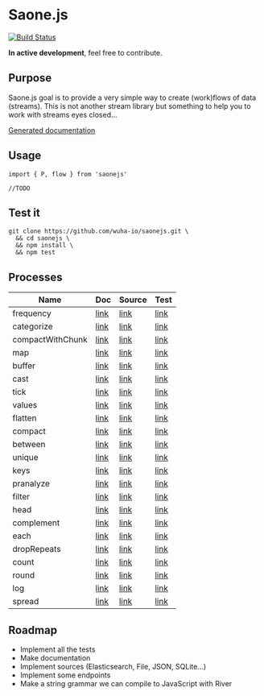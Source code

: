 
# Saone.js

[![Build Status](https://travis-ci.org/wuha-io/saonejs.svg?branch=master)](https://travis-ci.org/wuha-io/saonejs)

**In active development**, feel free to contribute.

## Purpose

Saone.js goal is to provide a very simple way to create (work)flows of data (streams).
This is not another stream library but something to help you to work with streams eyes closed...

[Generated documentation](https://github.com/wuha-io/saonejs/blob/master/docs/)

## Usage

    import { P, flow } from 'saonejs'

    //TODO

## Test it

    git clone https://github.com/wuha-io/saonejs.git \
      && cd saonejs \
      && npm install \
      && npm test

## Processes

Name | Doc | Source | Test
-----|-----|--------|-----
frequency | [link](https://github.com/wuha-io/saonejs/blob/master/docs/processes/frequency.md) | [link](https://github.com/wuha-io/saonejs/blob/master/src/processes/frequency.js) | [link](https://github.com/wuha-io/saonejs/blob/master/test/processes/frequency.js)
categorize | [link](https://github.com/wuha-io/saonejs/blob/master/docs/processes/categorize.md) | [link](https://github.com/wuha-io/saonejs/blob/master/src/processes/categorize.js) | [link](https://github.com/wuha-io/saonejs/blob/master/test/processes/categorize.js)
compactWithChunk | [link](https://github.com/wuha-io/saonejs/blob/master/docs/processes/compactWithChunk.md) | [link](https://github.com/wuha-io/saonejs/blob/master/src/processes/compactWithChunk.js) | [link](https://github.com/wuha-io/saonejs/blob/master/test/processes/compactWithChunk.js)
map | [link](https://github.com/wuha-io/saonejs/blob/master/docs/processes/map.md) | [link](https://github.com/wuha-io/saonejs/blob/master/src/processes/map.js) | [link](https://github.com/wuha-io/saonejs/blob/master/test/processes/map.js)
buffer | [link](https://github.com/wuha-io/saonejs/blob/master/docs/processes/buffer.md) | [link](https://github.com/wuha-io/saonejs/blob/master/src/processes/buffer.js) | [link](https://github.com/wuha-io/saonejs/blob/master/test/processes/buffer.js)
cast | [link](https://github.com/wuha-io/saonejs/blob/master/docs/processes/cast.md) | [link](https://github.com/wuha-io/saonejs/blob/master/src/processes/cast.js) | [link](https://github.com/wuha-io/saonejs/blob/master/test/processes/cast.js)
tick | [link](https://github.com/wuha-io/saonejs/blob/master/docs/processes/tick.md) | [link](https://github.com/wuha-io/saonejs/blob/master/src/processes/tick.js) | [link](https://github.com/wuha-io/saonejs/blob/master/test/processes/tick.js)
values | [link](https://github.com/wuha-io/saonejs/blob/master/docs/processes/values.md) | [link](https://github.com/wuha-io/saonejs/blob/master/src/processes/values.js) | [link](https://github.com/wuha-io/saonejs/blob/master/test/processes/values.js)
flatten | [link](https://github.com/wuha-io/saonejs/blob/master/docs/processes/flatten.md) | [link](https://github.com/wuha-io/saonejs/blob/master/src/processes/flatten.js) | [link](https://github.com/wuha-io/saonejs/blob/master/test/processes/flatten.js)
compact | [link](https://github.com/wuha-io/saonejs/blob/master/docs/processes/compact.md) | [link](https://github.com/wuha-io/saonejs/blob/master/src/processes/compact.js) | [link](https://github.com/wuha-io/saonejs/blob/master/test/processes/compact.js)
between | [link](https://github.com/wuha-io/saonejs/blob/master/docs/processes/between.md) | [link](https://github.com/wuha-io/saonejs/blob/master/src/processes/between.js) | [link](https://github.com/wuha-io/saonejs/blob/master/test/processes/between.js)
unique | [link](https://github.com/wuha-io/saonejs/blob/master/docs/processes/unique.md) | [link](https://github.com/wuha-io/saonejs/blob/master/src/processes/unique.js) | [link](https://github.com/wuha-io/saonejs/blob/master/test/processes/unique.js)
keys | [link](https://github.com/wuha-io/saonejs/blob/master/docs/processes/keys.md) | [link](https://github.com/wuha-io/saonejs/blob/master/src/processes/keys.js) | [link](https://github.com/wuha-io/saonejs/blob/master/test/processes/keys.js)
pranalyze | [link](https://github.com/wuha-io/saonejs/blob/master/docs/processes/pranalyze.md) | [link](https://github.com/wuha-io/saonejs/blob/master/src/processes/pranalyze.js) | [link](https://github.com/wuha-io/saonejs/blob/master/test/processes/pranalyze.js)
filter | [link](https://github.com/wuha-io/saonejs/blob/master/docs/processes/filter.md) | [link](https://github.com/wuha-io/saonejs/blob/master/src/processes/filter.js) | [link](https://github.com/wuha-io/saonejs/blob/master/test/processes/filter.js)
head | [link](https://github.com/wuha-io/saonejs/blob/master/docs/processes/head.md) | [link](https://github.com/wuha-io/saonejs/blob/master/src/processes/head.js) | [link](https://github.com/wuha-io/saonejs/blob/master/test/processes/head.js)
complement | [link](https://github.com/wuha-io/saonejs/blob/master/docs/processes/complement.md) | [link](https://github.com/wuha-io/saonejs/blob/master/src/processes/complement.js) | [link](https://github.com/wuha-io/saonejs/blob/master/test/processes/complement.js)
each | [link](https://github.com/wuha-io/saonejs/blob/master/docs/processes/each.md) | [link](https://github.com/wuha-io/saonejs/blob/master/src/processes/each.js) | [link](https://github.com/wuha-io/saonejs/blob/master/test/processes/each.js)
dropRepeats | [link](https://github.com/wuha-io/saonejs/blob/master/docs/processes/dropRepeats.md) | [link](https://github.com/wuha-io/saonejs/blob/master/src/processes/dropRepeats.js) | [link](https://github.com/wuha-io/saonejs/blob/master/test/processes/dropRepeats.js)
count | [link](https://github.com/wuha-io/saonejs/blob/master/docs/processes/count.md) | [link](https://github.com/wuha-io/saonejs/blob/master/src/processes/count.js) | [link](https://github.com/wuha-io/saonejs/blob/master/test/processes/count.js)
round | [link](https://github.com/wuha-io/saonejs/blob/master/docs/processes/round.md) | [link](https://github.com/wuha-io/saonejs/blob/master/src/processes/round.js) | [link](https://github.com/wuha-io/saonejs/blob/master/test/processes/round.js)
log | [link](https://github.com/wuha-io/saonejs/blob/master/docs/processes/log.md) | [link](https://github.com/wuha-io/saonejs/blob/master/src/processes/log.js) | [link](https://github.com/wuha-io/saonejs/blob/master/test/processes/log.js)
spread | [link](https://github.com/wuha-io/saonejs/blob/master/docs/processes/spread.md) | [link](https://github.com/wuha-io/saonejs/blob/master/src/processes/spread.js) | [link](https://github.com/wuha-io/saonejs/blob/master/test/processes/spread.js)

## Roadmap

  - Implement all the tests
  - Make documentation
  - Implement sources (Elasticsearch, File, JSON, SQLite...)
  - Implement some endpoints
  - Make a string grammar we can compile to JavaScript with River
